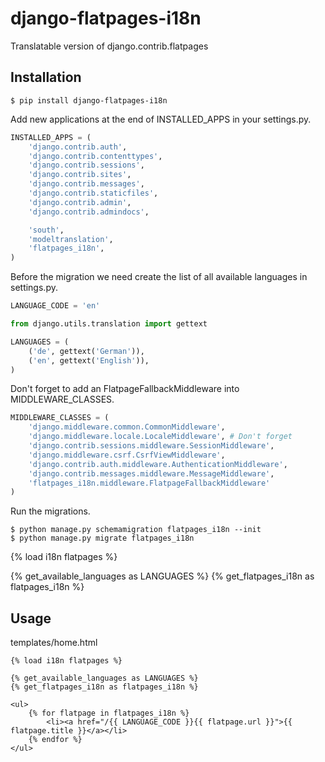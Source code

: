 django-flatpages-i18n
=====================

Translatable version of django.contrib.flatpages

Installation
-------------

```
$ pip install django-flatpages-i18n
```

Add new applications at the end of INSTALLED_APPS in your settings.py.

```python
INSTALLED_APPS = (
    'django.contrib.auth',
    'django.contrib.contenttypes',
    'django.contrib.sessions',
    'django.contrib.sites',
    'django.contrib.messages',
    'django.contrib.staticfiles',
    'django.contrib.admin',
    'django.contrib.admindocs',

    'south',
    'modeltranslation',
    'flatpages_i18n',
)
```

Before the migration we need create the list of all available languages in settings.py.

```python
LANGUAGE_CODE = 'en'

from django.utils.translation import gettext

LANGUAGES = (
    ('de', gettext('German')),
    ('en', gettext('English')),
)
```
Don't forget to add an FlatpageFallbackMiddleware into MIDDLEWARE_CLASSES.

```python
MIDDLEWARE_CLASSES = (
    'django.middleware.common.CommonMiddleware',
    'django.middleware.locale.LocaleMiddleware', # Don't forget
    'django.contrib.sessions.middleware.SessionMiddleware',
    'django.middleware.csrf.CsrfViewMiddleware',
    'django.contrib.auth.middleware.AuthenticationMiddleware',
    'django.contrib.messages.middleware.MessageMiddleware',
    'flatpages_i18n.middleware.FlatpageFallbackMiddleware'
)
```

Run the migrations.

```
$ python manage.py schemamigration flatpages_i18n --init
$ python manage.py migrate flatpages_i18n
```

{% load i18n flatpages %}

{% get_available_languages as LANGUAGES %}
{% get_flatpages_i18n as flatpages_i18n %}

Usage
------

templates/home.html

```
{% load i18n flatpages %}

{% get_available_languages as LANGUAGES %}
{% get_flatpages_i18n as flatpages_i18n %}

<ul>
    {% for flatpage in flatpages_i18n %}
        <li><a href="/{{ LANGUAGE_CODE }}{{ flatpage.url }}">{{ flatpage.title }}</a></li>
    {% endfor %}
</ul>
```